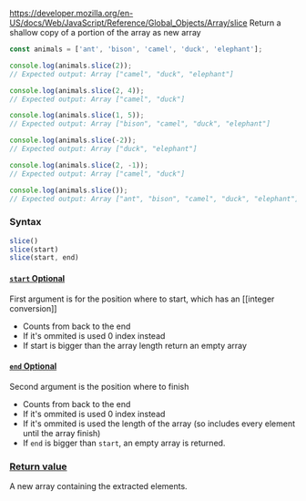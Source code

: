 https://developer.mozilla.org/en-US/docs/Web/JavaScript/Reference/Global_Objects/Array/slice
Return a shallow copy of a portion of the array as new array

```js
const animals = ['ant', 'bison', 'camel', 'duck', 'elephant'];

console.log(animals.slice(2));
// Expected output: Array ["camel", "duck", "elephant"]

console.log(animals.slice(2, 4));
// Expected output: Array ["camel", "duck"]

console.log(animals.slice(1, 5));
// Expected output: Array ["bison", "camel", "duck", "elephant"]

console.log(animals.slice(-2));
// Expected output: Array ["duck", "elephant"]

console.log(animals.slice(2, -1));
// Expected output: Array ["camel", "duck"]

console.log(animals.slice());
// Expected output: Array ["ant", "bison", "camel", "duck", "elephant"]
```

### Syntax
```js
slice()
slice(start)
slice(start, end)
```

#### [`start` Optional](https://developer.mozilla.org/en-US/docs/Web/JavaScript/Reference/Global_Objects/Array/slice#start)
First argument is for the position where to start, which has an [[integer conversion]]
- Counts from back to the end
- If it's ommited is used 0 index instead
- If start is bigger than the array length return an empty array

#### [`end` Optional](https://developer.mozilla.org/en-US/docs/Web/JavaScript/Reference/Global_Objects/Array/slice#end)
Second argument is the position where to finish
- Counts from back to the end
- If it's ommited is used 0 index instead
- If it's ommited is used the length of the array (so includes every element until the array finish)
- If `end` is bigger than `start`, an empty array is returned.

### [Return value](https://developer.mozilla.org/en-US/docs/Web/JavaScript/Reference/Global_Objects/Array/slice#return_value)

A new array containing the extracted elements.
